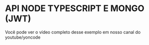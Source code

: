 # API NODE TYPESCRIPT E MONGO (JWT)

Você pode ver o vídeo completo desse exemplo em nosso canal do youtube/yoncode
